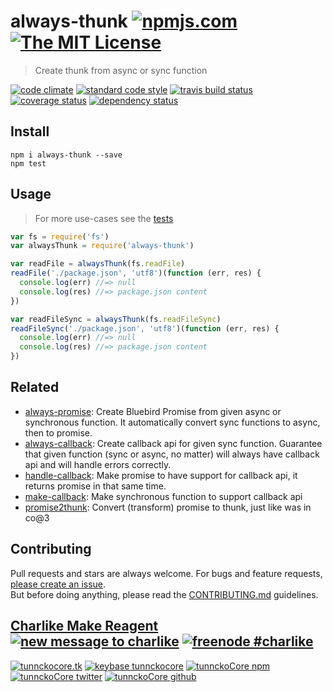 # always-thunk [![npmjs.com][npmjs-img]][npmjs-url] [![The MIT License][license-img]][license-url] 

> Create thunk from async or sync function

[![code climate][codeclimate-img]][codeclimate-url] [![standard code style][standard-img]][standard-url] [![travis build status][travis-img]][travis-url] [![coverage status][coveralls-img]][coveralls-url] [![dependency status][david-img]][david-url]


## Install
```
npm i always-thunk --save
npm test
```


## Usage
> For more use-cases see the [tests](./test.js)

```js
var fs = require('fs')
var alwaysThunk = require('always-thunk')

var readFile = alwaysThunk(fs.readFile)
readFile('./package.json', 'utf8')(function (err, res) {
  console.log(err) //=> null
  console.log(res) //=> package.json content
})

var readFileSync = alwaysThunk(fs.readFileSync)
readFileSync('./package.json', 'utf8')(function (err, res) {
  console.log(err) //=> null
  console.log(res) //=> package.json content
})
```


## Related
- [always-promise](https://github.com/tunnckocore/always-promise#readme): Create Bluebird Promise from given async or synchronous function. It automatically convert sync functions to async, then to promise.
- [always-callback](https://github.com/tunnckocore/always-callback#readme): Create callback api for given sync function. Guarantee that given function (sync or async, no matter) will always have callback api and will handle errors correctly.
- [handle-callback](https://github.com/hybridables/handle-callback#readme): Make promise to have support for callback api, it returns promise in that same time.
- [make-callback](https://github.com/tunnckocore/make-callback#readme): Make synchronous function to support callback api
- [promise2thunk](https://github.com/tunnckocore/promise2thunk#readme): Convert (transform) promise to thunk, just like was in co@3


## Contributing

Pull requests and stars are always welcome. For bugs and feature requests, [please create an issue](https://github.com/tunnckoCore/always-thunk/issues/new).  
But before doing anything, please read the [CONTRIBUTING.md](./CONTRIBUTING.md) guidelines.


## [Charlike Make Reagent](http://j.mp/1stW47C) [![new message to charlike][new-message-img]][new-message-url] [![freenode #charlike][freenode-img]][freenode-url]

[![tunnckocore.tk][author-www-img]][author-www-url] [![keybase tunnckocore][keybase-img]][keybase-url] [![tunnckoCore npm][author-npm-img]][author-npm-url] [![tunnckoCore twitter][author-twitter-img]][author-twitter-url] [![tunnckoCore github][author-github-img]][author-github-url]


[npmjs-url]: https://www.npmjs.com/package/always-thunk
[npmjs-img]: https://img.shields.io/npm/v/always-thunk.svg?label=always-thunk

[license-url]: https://github.com/tunnckoCore/always-thunk/blob/master/LICENSE.md
[license-img]: https://img.shields.io/badge/license-MIT-blue.svg


[codeclimate-url]: https://codeclimate.com/github/tunnckoCore/always-thunk
[codeclimate-img]: https://img.shields.io/codeclimate/github/tunnckoCore/always-thunk.svg

[travis-url]: https://travis-ci.org/tunnckoCore/always-thunk
[travis-img]: https://img.shields.io/travis/tunnckoCore/always-thunk.svg

[coveralls-url]: https://coveralls.io/r/tunnckoCore/always-thunk
[coveralls-img]: https://img.shields.io/coveralls/tunnckoCore/always-thunk.svg

[david-url]: https://david-dm.org/tunnckoCore/always-thunk
[david-img]: https://img.shields.io/david/tunnckoCore/always-thunk.svg

[standard-url]: https://github.com/feross/standard
[standard-img]: https://img.shields.io/badge/code%20style-standard-brightgreen.svg


[author-www-url]: http://www.tunnckocore.tk
[author-www-img]: https://img.shields.io/badge/www-tunnckocore.tk-fe7d37.svg

[keybase-url]: https://keybase.io/tunnckocore
[keybase-img]: https://img.shields.io/badge/keybase-tunnckocore-8a7967.svg

[author-npm-url]: https://www.npmjs.com/~tunnckocore
[author-npm-img]: https://img.shields.io/badge/npm-~tunnckocore-cb3837.svg

[author-twitter-url]: https://twitter.com/tunnckoCore
[author-twitter-img]: https://img.shields.io/badge/twitter-@tunnckoCore-55acee.svg

[author-github-url]: https://github.com/tunnckoCore
[author-github-img]: https://img.shields.io/badge/github-@tunnckoCore-4183c4.svg

[freenode-url]: http://webchat.freenode.net/?channels=charlike
[freenode-img]: https://img.shields.io/badge/freenode-%23charlike-5654a4.svg

[new-message-url]: https://github.com/tunnckoCore/messages
[new-message-img]: https://img.shields.io/badge/send%20me-message-green.svg
